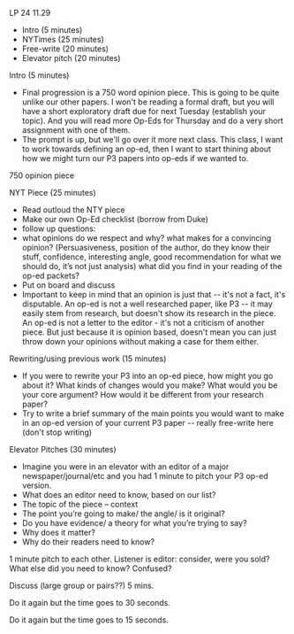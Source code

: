 
LP 24 
11.29 

- Intro (5 minutes)
- NYTimes (25 minutes) 
- Free-write (20 minutes) 
- Elevator pitch (20 minutes) 

Intro (5 minutes)
- Final progression is a 750 word opinion piece. This is going to be quite unlike our other papers. I won't be reading a formal draft, but you will have a short exploratory draft due for next Tuesday (establish your topic). And you will read more Op-Eds for Thursday and do a very short assignment with one of them. 
- The prompt is up, but we'll go over it more next class. This class, I want to work towards defining an op-ed, then I want to start thining about how we might turn our P3 papers into op-eds if we wanted to. 

750 opinion piece

NYT Piece (25 minutes)

- Read outloud the NTY piece
- Make our own Op-Ed checklist (borrow from Duke)
 - follow up questions: 
  - what opinions do we respect and why? what makes for a convincing opinion? (Persuasiveness, position of the author, do they know their stuff, confidence, interesting angle, good recommendation for what we should do, it’s not just analysis) what did you find in your reading of the op-ed packets?
- Put on board and discuss  
- Important to keep in mind that an opinion is just that -- it's not a fact, it's disputable. An op-ed is not a well researched paper, like P3 -- it may easily stem from research, but doesn't show its research in the piece. An op-ed is not a letter to the editor - it's not a criticism of another piece. But just because it is opinion based, doesn't mean you can just throw down your opinions without making a case for them either. 

Rewriting/using previous work (15 minutes)
- If you were to rewrite your P3 into an op-ed piece, how might you go about it? What kinds of changes would you make? What would you be your core argument? How would it be different from your research paper? 
- Try to write a brief summary of the main points you would want to make in an op-ed version of your current P3 paper -- really free-write here (don't stop writing) 

Elevator Pitches (30 minutes) 
- Imagine you were in an elevator with an editor of a major newspaper/journal/etc and you had 1 minute to pitch your P3 op-ed version. 
- What does an editor need to know, based on our list? 
 - The topic of the piece – context
 - The point you’re going to make/ the angle/ is it original?
 - Do you have evidence/ a theory for what you’re trying to say?
 - Why does it matter?
 - Why do their readers need to know?

1 minute pitch to each other. Listener is editor: consider, were you sold? What else did you need to know? Confused?

Discuss (large group or pairs??) 5 mins.


Do it again but the time goes to 30 seconds.


Do it again but the time goes to 15 seconds.


